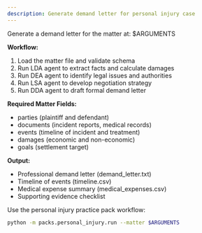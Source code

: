 ```yaml
---
description: Generate demand letter for personal injury case
---
```


Generate a demand letter for the matter at: $ARGUMENTS

**Workflow:**

1. Load the matter file and validate schema
2. Run LDA agent to extract facts and calculate damages
3. Run DEA agent to identify legal issues and authorities
4. Run LSA agent to develop negotiation strategy
5. Run DDA agent to draft formal demand letter

**Required Matter Fields:**
- parties (plaintiff and defendant)
- documents (incident reports, medical records)
- events (timeline of incident and treatment)
- damages (economic and non-economic)
- goals (settlement target)

**Output:**
- Professional demand letter (demand_letter.txt)
- Timeline of events (timeline.csv)
- Medical expense summary (medical_expenses.csv)
- Supporting evidence checklist

Use the personal injury practice pack workflow:
```bash
python -m packs.personal_injury.run --matter $ARGUMENTS
```
